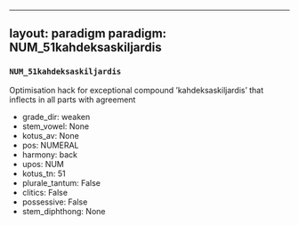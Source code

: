 
---
layout: paradigm
paradigm: NUM_51kahdeksaskiljardis
---
### ` NUM_51kahdeksaskiljardis `

Optimisation hack for exceptional compound ’kahdeksaskiljardis’ that inflects in all parts with agreement
* grade_dir: weaken
* stem_vowel: None
* kotus_av: None
* pos: NUMERAL
* harmony: back
* upos: NUM
* kotus_tn: 51
* plurale_tantum: False
* clitics: False
* possessive: False
* stem_diphthong: None
